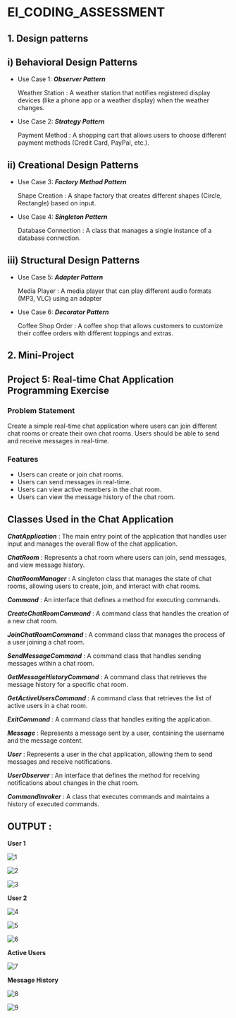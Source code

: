 # EI_CODING_ASSESSMENT

## 1. Design patterns

## i) Behavioral Design Patterns
* Use Case 1: ***Observer Pattern***
  
   Weather Station : A weather station that notifies registered display devices (like a phone app or a weather display) when the weather changes.

 * Use Case 2: ***Strategy Pattern***

   Payment Method : A shopping cart that allows users to choose different payment methods (Credit Card, PayPal, etc.).

## ii) Creational Design Patterns
* Use Case 3: ***Factory Method Pattern***
  
   Shape Creation : A shape factory that creates different shapes (Circle, Rectangle) based on input.

 * Use Case 4: ***Singleton Pattern***

   Database Connection : A class that manages a single instance of a database connection.

## iii) Structural Design Patterns
* Use Case 5: ***Adapter Pattern***
  
   Media Player : A media player that can play different audio formats (MP3, VLC) using an adapter

 * Use Case 6: ***Decorator Pattern***

   Coffee Shop Order :  A coffee shop that allows customers to customize their coffee orders with different toppings and extras.

## 2. Mini-Project

## Project 5: Real-time Chat Application Programming Exercise

### Problem Statement

Create a simple real-time chat application where users can join different chat rooms or create their own chat rooms. Users should be able to
send and receive messages in real-time.

### Features

* Users can create or join chat rooms.
* Users can send messages in real-time.
* Users can view active members in the chat room.
* Users can view the message history of the chat room.

## Classes Used in the Chat Application
***ChatApplication***  :  The main entry point of the application that handles user input and manages the overall flow of the chat application.

***ChatRoom***  :  Represents a chat room where users can join, send messages, and view message history.

***ChatRoomManager***  :  A singleton class that manages the state of chat rooms, allowing users to create, join, and interact with chat rooms.

***Command***  :  An interface that defines a method for executing commands.

***CreateChatRoomCommand***  :  A command class that handles the creation of a new chat room.

***JoinChatRoomCommand***  :  A command class that manages the process of a user joining a chat room.

***SendMessageCommand***  :  A command class that handles sending messages within a chat room.

***GetMessageHistoryCommand***  :  A command class that retrieves the message history for a specific chat room.

***GetActiveUsersCommand***  :  A command class that retrieves the list of active users in a chat room.

***ExitCommand***  :  A command class that handles exiting the application.

***Message***  :  Represents a message sent by a user, containing the username and the message content.

***User***  :  Represents a user in the chat application, allowing them to send messages and receive notifications.

***UserObserver***  :  An interface that defines the method for receiving notifications about changes in the chat room.

***CommandInvoker***  :  A class that executes commands and maintains a history of executed commands.

## OUTPUT : 

**User 1**

![1](https://github.com/user-attachments/assets/60282356-d10c-4c17-ab84-87c0b86197cb)

![2](https://github.com/user-attachments/assets/1feec352-72ec-4a65-93d8-497c5cf68962)

![3](https://github.com/user-attachments/assets/f0e1dba7-a878-4cbf-943f-f85b4bce972f)

**User 2**

![4](https://github.com/user-attachments/assets/852d0fb7-4b14-4c00-bdad-b1c9210ac61d)

![5](https://github.com/user-attachments/assets/0a976da5-ac01-4a13-af1c-d6d5d3ede4b5)

![6](https://github.com/user-attachments/assets/f3ad876e-0a67-4637-9fac-517ceb4b99d2)

**Active Users**

![7](https://github.com/user-attachments/assets/eb034325-b7a8-42d0-a7e3-9d436729ddc5)

**Message History**

![8](https://github.com/user-attachments/assets/26736a47-56ca-438a-a6bf-e1ffa8e23246)


![9](https://github.com/user-attachments/assets/a0472cd7-d603-444e-9fca-ae321ff3498b)
